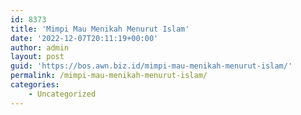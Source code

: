 ```yaml
---
id: 8373
title: 'Mimpi Mau Menikah Menurut Islam'
date: '2022-12-07T20:11:19+00:00'
author: admin
layout: post
guid: 'https://bos.awn.biz.id/mimpi-mau-menikah-menurut-islam/'
permalink: /mimpi-mau-menikah-menurut-islam/
categories:
    - Uncategorized
---
```


